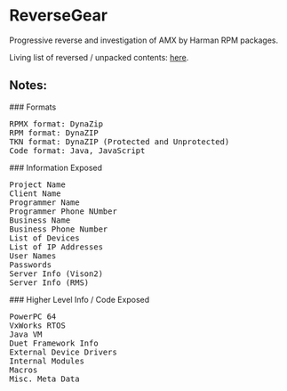 # ReverseGear
Progressive reverse and investigation of AMX by Harman RPM packages.

Living list of reversed / unpacked contents: [here](https://github.com/joshaxey/ReverseGear/blob/master/rpmx_reverse/rpmx_contents_full/README.md "Here!").

## Notes:
<p>
### Formats
<pre>
RPMX format: DynaZip
RPM format: DynaZIP
TKN format: DynaZIP (Protected and Unprotected)
Code format: Java, JavaScript
</pre>
<p>
### Information Exposed
<pre>
Project Name
Client Name
Programmer Name
Programmer Phone NUmber
Business Name
Business Phone Number
List of Devices
List of IP Addresses
User Names
Passwords
Server Info (Vison2)
Server Info (RMS)
</pre>
<p>
### Higher Level Info / Code Exposed
<pre>
PowerPC 64
VxWorks RTOS
Java VM
Duet Framework Info
External Device Drivers
Internal Modules
Macros
Misc. Meta Data
</pre>
